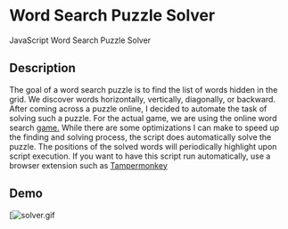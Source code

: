 # Word Search Puzzle Solver

JavaScript Word Search Puzzle Solver

## Description
The goal of a word search puzzle is to find the list of words hidden in the grid.
We discover words horizontally, vertically, diagonally, or backward. 
After coming across a puzzle online, I decided to automate the task of solving such a puzzle.
For the actual game, we are using the online word search [game.](https://api.razzlepuzzles.com/wordsearch)
While there are some optimizations I can make to speed up the finding and solving process, the script does automatically solve the puzzle.
The positions of the solved words will periodically highlight upon script execution.
If you want to have this script run automatically, use a browser extension such as [Tampermonkey](https://www.tampermonkey.net/)

## Demo
[![solver.gif](https://media.giphy.com/media/8gyucoTQRuIBB2kVVS/giphy.gif?cid=790b7611af60628540aa9ac4a41d64cb268f35153402c89d&rid=giphy.gif&ct=g)
